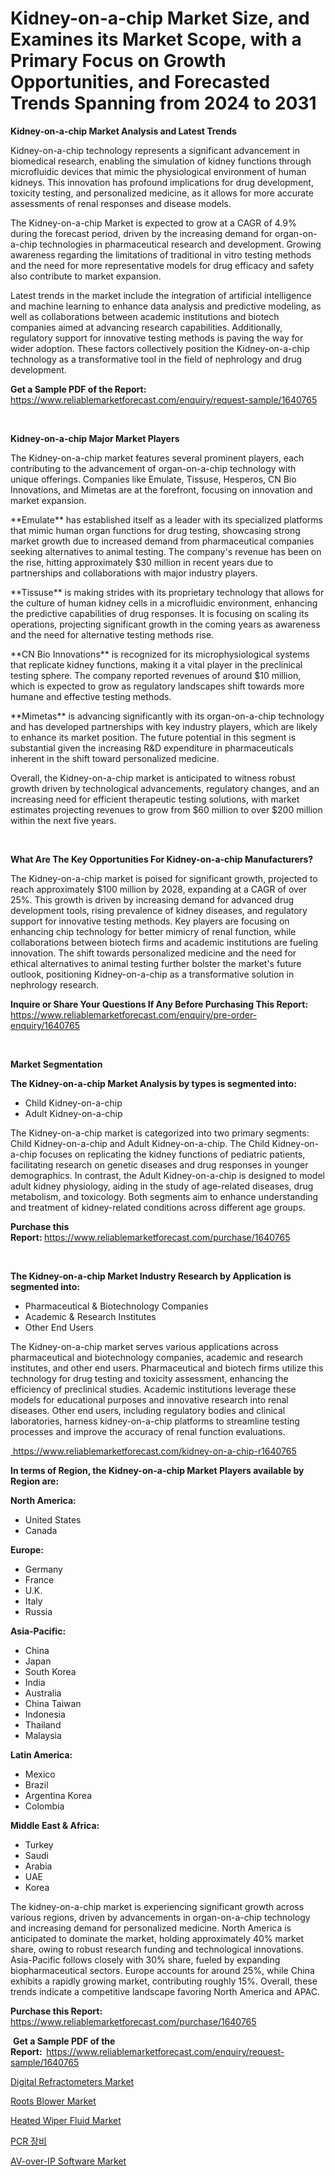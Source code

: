 <p><h1>Kidney-on-a-chip Market Size, and Examines its Market Scope, with a Primary Focus on Growth Opportunities, and Forecasted Trends Spanning from 2024 to 2031</h1></p><p><strong>Kidney-on-a-chip Market Analysis and Latest Trends</strong></p>
<p><p>Kidney-on-a-chip technology represents a significant advancement in biomedical research, enabling the simulation of kidney functions through microfluidic devices that mimic the physiological environment of human kidneys. This innovation has profound implications for drug development, toxicity testing, and personalized medicine, as it allows for more accurate assessments of renal responses and disease models.</p><p>The Kidney-on-a-chip Market is expected to grow at a CAGR of 4.9% during the forecast period, driven by the increasing demand for organ-on-a-chip technologies in pharmaceutical research and development. Growing awareness regarding the limitations of traditional in vitro testing methods and the need for more representative models for drug efficacy and safety also contribute to market expansion. </p><p>Latest trends in the market include the integration of artificial intelligence and machine learning to enhance data analysis and predictive modeling, as well as collaborations between academic institutions and biotech companies aimed at advancing research capabilities. Additionally, regulatory support for innovative testing methods is paving the way for wider adoption. These factors collectively position the Kidney-on-a-chip technology as a transformative tool in the field of nephrology and drug development.</p></p>
<p><strong>Get a Sample PDF of the Report:&nbsp;</strong> <a href="https://www.reliablemarketforecast.com/enquiry/request-sample/1640765?utm_campaign=1080&utm_medium=2&utm_source=Github&utm_content=ia&utm_term=18112024&utm_id=kidney-on-a-chip">https://www.reliablemarketforecast.com/enquiry/request-sample/1640765</a></p>
<p>&nbsp;</p>
<p><strong>Kidney-on-a-chip Major Market Players</strong></p>
<p><p>The Kidney-on-a-chip market features several prominent players, each contributing to the advancement of organ-on-a-chip technology with unique offerings. Companies like Emulate, Tissuse, Hesperos, CN Bio Innovations, and Mimetas are at the forefront, focusing on innovation and market expansion.</p><p>**Emulate** has established itself as a leader with its specialized platforms that mimic human organ functions for drug testing, showcasing strong market growth due to increased demand from pharmaceutical companies seeking alternatives to animal testing. The company's revenue has been on the rise, hitting approximately $30 million in recent years due to partnerships and collaborations with major industry players.</p><p>**Tissuse** is making strides with its proprietary technology that allows for the culture of human kidney cells in a microfluidic environment, enhancing the predictive capabilities of drug responses. It is focusing on scaling its operations, projecting significant growth in the coming years as awareness and the need for alternative testing methods rise.</p><p>**CN Bio Innovations** is recognized for its microphysiological systems that replicate kidney functions, making it a vital player in the preclinical testing sphere. The company reported revenues of around $10 million, which is expected to grow as regulatory landscapes shift towards more humane and effective testing methods.</p><p>**Mimetas** is advancing significantly with its organ-on-a-chip technology and has developed partnerships with key industry players, which are likely to enhance its market position. The future potential in this segment is substantial given the increasing R&D expenditure in pharmaceuticals inherent in the shift toward personalized medicine.</p><p>Overall, the Kidney-on-a-chip market is anticipated to witness robust growth driven by technological advancements, regulatory changes, and an increasing need for efficient therapeutic testing solutions, with market estimates projecting revenues to grow from $60 million to over $200 million within the next five years.</p></p>
<p>&nbsp;</p>
<p><strong>What Are The Key Opportunities For Kidney-on-a-chip Manufacturers?</strong></p>
<p><p>The Kidney-on-a-chip market is poised for significant growth, projected to reach approximately $100 million by 2028, expanding at a CAGR of over 25%. This growth is driven by increasing demand for advanced drug development tools, rising prevalence of kidney diseases, and regulatory support for innovative testing methods. Key players are focusing on enhancing chip technology for better mimicry of renal function, while collaborations between biotech firms and academic institutions are fueling innovation. The shift towards personalized medicine and the need for ethical alternatives to animal testing further bolster the market's future outlook, positioning Kidney-on-a-chip as a transformative solution in nephrology research.</p></p>
<p><strong>Inquire or Share Your Questions If Any Before Purchasing This Report:</strong> <a href="https://www.reliablemarketforecast.com/enquiry/pre-order-enquiry/1640765?utm_campaign=1080&utm_medium=2&utm_source=Github&utm_content=ia&utm_term=18112024&utm_id=kidney-on-a-chip">https://www.reliablemarketforecast.com/enquiry/pre-order-enquiry/1640765</a></p>
<p>&nbsp;</p>
<p><strong>Market Segmentation</strong></p>
<p><strong>The Kidney-on-a-chip Market Analysis by types is segmented into:</strong></p>
<p><ul><li>Child Kidney-on-a-chip</li><li>Adult Kidney-on-a-chip</li></ul></p>
<p><p>The Kidney-on-a-chip market is categorized into two primary segments: Child Kidney-on-a-chip and Adult Kidney-on-a-chip. The Child Kidney-on-a-chip focuses on replicating the kidney functions of pediatric patients, facilitating research on genetic diseases and drug responses in younger demographics. In contrast, the Adult Kidney-on-a-chip is designed to model adult kidney physiology, aiding in the study of age-related diseases, drug metabolism, and toxicology. Both segments aim to enhance understanding and treatment of kidney-related conditions across different age groups.</p></p>
<p><strong>Purchase this Report:&nbsp;</strong><a href="https://www.reliablemarketforecast.com/purchase/1640765?utm_campaign=1080&utm_medium=2&utm_source=Github&utm_content=ia&utm_term=18112024&utm_id=kidney-on-a-chip">https://www.reliablemarketforecast.com/purchase/1640765</a></p>
<p>&nbsp;</p>
<p><strong>The Kidney-on-a-chip Market Industry Research by Application is segmented into:</strong></p>
<p><ul><li>Pharmaceutical & Biotechnology Companies</li><li>Academic & Research Institutes</li><li>Other End Users</li></ul></p>
<p><p>The Kidney-on-a-chip market serves various applications across pharmaceutical and biotechnology companies, academic and research institutes, and other end users. Pharmaceutical and biotech firms utilize this technology for drug testing and toxicity assessment, enhancing the efficiency of preclinical studies. Academic institutions leverage these models for educational purposes and innovative research into renal diseases. Other end users, including regulatory bodies and clinical laboratories, harness kidney-on-a-chip platforms to streamline testing processes and improve the accuracy of renal function evaluations.</p></p>
<p><a href="https://www.reliablemarketforecast.com/kidney-on-a-chip-r1640765?utm_campaign=1080&utm_medium=2&utm_source=Github&utm_content=ia&utm_term=18112024&utm_id=kidney-on-a-chip">&nbsp;https://www.reliablemarketforecast.com/kidney-on-a-chip-r1640765</a></p>
<p><strong>In terms of Region, the Kidney-on-a-chip Market Players available by Region are:</strong></p>
<p>
    <p> <strong> North America: </strong>
        <ul>
            <li>United States</li>
            <li>Canada</li>
        </ul>
        </p> 
    <p> <strong> Europe: </strong>
        <ul>
            <li>Germany</li>
            <li>France</li>
            <li>U.K.</li>
            <li>Italy</li>
            <li>Russia</li>
        </ul>
        </p> 
    <p> <strong> Asia-Pacific: </strong>
        <ul>
            <li>China</li>
            <li>Japan</li>
            <li>South Korea</li>
            <li>India</li>
            <li>Australia</li>
            <li>China Taiwan</li>
            <li>Indonesia</li>
            <li>Thailand</li>
            <li>Malaysia</li>
        </ul>
        </p> 
    <p> <strong> Latin America: </strong>
        <ul>
            <li>Mexico</li>
            <li>Brazil</li>
            <li>Argentina Korea</li>
            <li>Colombia</li>
        </ul>
        </p> 
    <p> <strong> Middle East & Africa: </strong>
        <ul>
            <li>Turkey</li>
            <li>Saudi</li>
            <li>Arabia</li>
            <li>UAE</li>
            <li>Korea</li>
        </ul>
    </p>
    </p>
<p><p>The kidney-on-a-chip market is experiencing significant growth across various regions, driven by advancements in organ-on-a-chip technology and increasing demand for personalized medicine. North America is anticipated to dominate the market, holding approximately 40% market share, owing to robust research funding and technological innovations. Asia-Pacific follows closely with 30% share, fueled by expanding biopharmaceutical sectors. Europe accounts for around 25%, while China exhibits a rapidly growing market, contributing roughly 15%. Overall, these trends indicate a competitive landscape favoring North America and APAC.</p></p>
<p><strong>Purchase this Report: </strong><a href="https://www.reliablemarketforecast.com/purchase/1640765?utm_campaign=1080&utm_medium=2&utm_source=Github&utm_content=ia&utm_term=18112024&utm_id=kidney-on-a-chip">https://www.reliablemarketforecast.com/purchase/1640765</a></p>
<p>&nbsp;<strong>Get a Sample PDF of the Report:&nbsp;&nbsp;</strong><a href="https://www.reliablemarketforecast.com/enquiry/request-sample/1640765?utm_campaign=1080&utm_medium=2&utm_source=Github&utm_content=ia&utm_term=18112024&utm_id=kidney-on-a-chip">https://www.reliablemarketforecast.com/enquiry/request-sample/1640765</a></p>
<p><strong></strong></p>
<p><p><a href="https://www.linkedin.com/pulse/digital-refractometers-market-evolution-future-outlook-rxiuc?utm_campaign=1080&utm_medium=2&utm_source=Github&utm_content=ia&utm_term=18112024&utm_id=kidney-on-a-chip">Digital Refractometers Market</a></p><p><a href="https://www.linkedin.com/pulse/roots-blower-industry-analysis-report-market-size-share-competitive-dojsc?utm_campaign=1080&utm_medium=2&utm_source=Github&utm_content=ia&utm_term=18112024&utm_id=kidney-on-a-chip">Roots Blower Market</a></p><p><a href="https://issuu.com/reportprime-2/docs/heated-wiper-fluid-market-size-2030_235a05a9d2acdd?utm_campaign=1080&utm_medium=2&utm_source=Github&utm_content=ia&utm_term=18112024&utm_id=kidney-on-a-chip">Heated Wiper Fluid Market</a></p><p><a href="https://github.com/sougarounis/Market-Research-Report-List-6/blob/main/480378324681.md?utm_campaign=1080&utm_medium=2&utm_source=Github&utm_content=ia&utm_term=18112024&utm_id=kidney-on-a-chip">PCR 장비</a></p><p><a href="https://github.com/gdfhhhj/Market-Research-Report-List-6/blob/main/av-over-ip-software-market.md?utm_campaign=1080&utm_medium=2&utm_source=Github&utm_content=ia&utm_term=18112024&utm_id=kidney-on-a-chip">AV-over-IP Software Market</a></p></p>